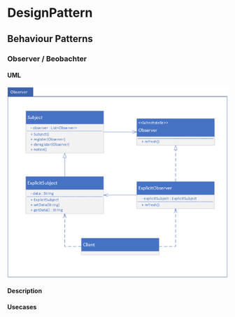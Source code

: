 # DesignPattern
## Behaviour Patterns
### Observer / Beobachter

#### UML
![ObserverUML](img/Observer.png)

#### Description

#### Usecases
